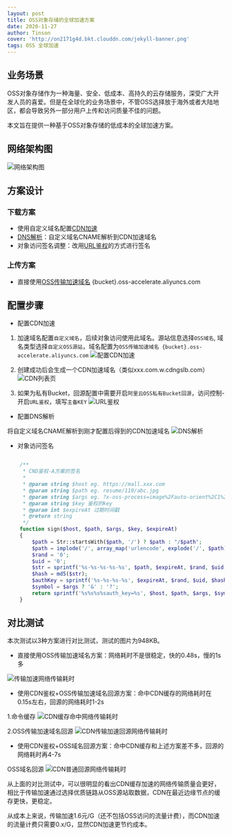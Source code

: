 ```yaml
---
layout: post
title: OSS对象存储的全球加速方案
date: 2020-11-27
author: Tinson
cover: 'http://on2171g4d.bkt.clouddn.com/jekyll-banner.png'
tags: OSS 全球加速 
---
```


## 业务场景
OSS对象存储作为一种海量、安全、低成本、高持久的云存储服务，深受广大开发人员的喜爱。但是在全球化的业务场景中，不管OSS选择放于海外或者大陆地区，都会导致另外一部分用户上传和访问质量不佳的问题。

本文旨在提供一种基于OSS对象存储的低成本的全球加速方案。

## 网络架构图
![网络架构图](/assets/img/architeture.png)

## 方案设计
### 下载方案
- 使用自定义域名配置[CDN加速](https://www.aliyun.com/product/cdn?spm=5176.71615.J_8058803260.15.52325b8eLW0zJk)
- [DNS解析](https://wanwang.aliyun.com/domain/dns?spm=a2c4g.11186623.J_8058803260.1302.2c3e3280DKmDmK)：自定义域名CNAME解析到CDN加速域名
- 对象访问签名调整：改用[URL鉴权](https://help.aliyun.com/document_detail/85117.html?spm=5176.11785003.0.dexternal.7d26142f5rmYJM)的方式进行签名

### 上传方案
- 直接使用[OSS传输加速域名](https://help.aliyun.com/document_detail/131312.html?spm=5176.13910061.sslink.1.6fa359b8eQlNgp) {bucket}.oss-accelerate.aliyuncs.com

## 配置步骤
- 配置CDN加速

1. 加速域名配置`自定义域名`，后续对象访问使用此域名。源站信息选择`OSS域名`, 域名类型选择`自定义OSS源站`，域名配置为`OSS传输加速域名 {bucket}.oss-accelerate.aliyuncs.com`
![配置CDN加速](/assets/img/cdn_create.png)

2. 创建成功后会生成一个CDN加速域名（类似xxx.com.w.cdngslb.com）
![CDN列表页](/assets/img/cdn_list.png)

3. 如果为私有Bucket，回源配置中需要开启`阿里云OSS私有Bucket回源`，访问控制-开启`URL鉴权`，填写`主备KEY`
![URL鉴权](/assets/img/cdn_auth.png)


- 配置DNS解析  

将自定义域名CNAME解析到刚才配置后得到的CDN加速域名
![DNS解析](/assets/img/dns_create.png)

- 对象访问签名

```php

    /**
     * CND鉴权-A方案的签名
     *
     * @param string $host eg. https://mall.xxx.com
     * @param string $path eg. resume/110/abc.jpg
     * @param string $args eg. ?x-oss-process=image%2Fauto-orient%2C1%2Fresize%2Cw_160
     * @param string $key 鉴权的key
     * @param int $expireAt 过期时间戳
     * @return string
     */
    function sign($host, $path, $args, $key, $expireAt)
    {
        $path = Str::startsWith($path, '/') ? $path : "/$path";
        $path = implode('/', array_map('urlencode', explode('/', $path)));
        $rand = '0';
        $uid = '0';
        $str = sprintf('%s-%s-%s-%s-%s', $path, $expireAt, $rand, $uid, $key);
        $hash = md5($str);
        $authKey = sprintf('%s-%s-%s-%s', $expireAt, $rand, $uid, $hash);
        $symbol = $args ? '&' : '?';
        return sprintf('%s%s%s%sauth_key=%s', $host, $path, $args, $symbol, $authKey);
    }
```

## 对比测试
本次测试以3种方案进行对比测试，测试的图片为948KB。

- 直接使用OSS传输加速域名方案：网络耗时不是很稳定，快的0.48s，慢的1s多

![传输加速网络传输耗时](/assets/img/accelerate_log.png)

- 使用CDN鉴权+OSS传输加速域名回源方案：命中CDN缓存的网络耗时在0.15s左右，回源的网络耗时1-2s

1.命令缓存
![CDN缓存命中网络传输耗时](/assets/img/cdn_log.png)

2.OSS传输加速域名回源
![CDN传输加速回源网络传输耗时](/assets/img/cdn_back_log.png)

- 使用CDN鉴权+OSS域名回源方案：命中CDN缓存和上述方案差不多，回源的网络耗时再4-7s

OSS域名回源
![CDN普通回源网络传输耗时](/assets/img/cdn_back_log2.png)

从上面的对比测试中，可以很明显的看出CDN缓存加速的网络传输质量会更好，相比于传输加速通过选择优质链路从OSS源站取数据，CDN在最近边缘节点的缓存更快，更稳定。

从成本上来说，传输加速1.6元/G（还不包括OSS访问的流量计费），而CDN加速的流量计费只需要0.x/G，显然CDN加速更节约成本。